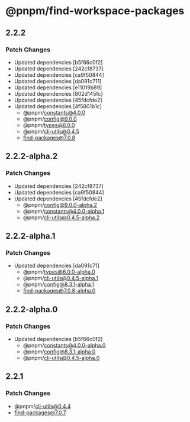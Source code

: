 # @pnpm/find-workspace-packages

## 2.2.2

### Patch Changes

- Updated dependencies [b5f66c0f2]
- Updated dependencies [242cf8737]
- Updated dependencies [ca9f50844]
- Updated dependencies [da091c711]
- Updated dependencies [e11019b89]
- Updated dependencies [802d145fc]
- Updated dependencies [45fdcfde2]
- Updated dependencies [4f5801b1c]
  - @pnpm/constants@4.0.0
  - @pnpm/config@9.0.0
  - @pnpm/types@6.0.0
  - @pnpm/cli-utils@0.4.5
  - find-packages@7.0.8

## 2.2.2-alpha.2

### Patch Changes

- Updated dependencies [242cf8737]
- Updated dependencies [ca9f50844]
- Updated dependencies [45fdcfde2]
  - @pnpm/config@9.0.0-alpha.2
  - @pnpm/constants@4.0.0-alpha.1
  - @pnpm/cli-utils@0.4.5-alpha.2

## 2.2.2-alpha.1

### Patch Changes

- Updated dependencies [da091c71]
  - @pnpm/types@6.0.0-alpha.0
  - @pnpm/cli-utils@0.4.5-alpha.1
  - @pnpm/config@8.3.1-alpha.1
  - find-packages@7.0.8-alpha.0

## 2.2.2-alpha.0

### Patch Changes

- Updated dependencies [b5f66c0f2]
  - @pnpm/constants@4.0.0-alpha.0
  - @pnpm/config@8.3.1-alpha.0
  - @pnpm/cli-utils@0.4.5-alpha.0

## 2.2.1

### Patch Changes

- @pnpm/cli-utils@0.4.4
- find-packages@7.0.7

